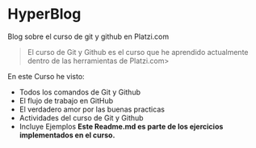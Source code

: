 # HyperBlog
Blog sobre el curso de git y github en Platzi.com
>El curso de Git y Github es el curso que he aprendido actualmente dentro de las herramientas de Platzi.com>

En este Curso he visto:
* Todos los comandos de Git y Github
* El flujo de trabajo en GitHub
* El verdadero amor por las buenas practicas
* Actividades del curso de Git y Github
* Incluye Ejemplos
**Este Readme.md es parte de los ejercicios implementados en el curso.**

